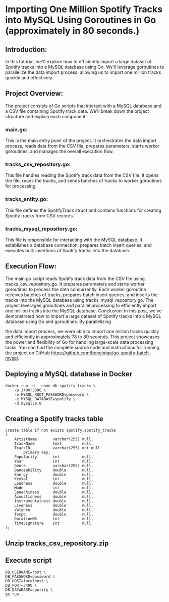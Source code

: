 # Importing One Million Spotify Tracks into MySQL Using Goroutines in Go (approximately in 80 seconds.)

## Introduction:
In this tutorial, we'll explore how to efficiently import a large dataset of Spotify tracks into a MySQL database using Go. We'll leverage goroutines to parallelize the data import process, allowing us to import one million tracks quickly and effectively.

## Project Overview:
The project consists of Go scripts that interact with a MySQL database and a CSV file containing Spotify track data. We'll break down the project structure and explain each component:

### main.go: 
This is the main entry point of the project. It orchestrates the data import process, reads data from the CSV file, prepares parameters, starts worker goroutines, and manages the overall execution flow.

### tracks_csv_repository.go: 
This file handles reading the Spotify track data from the CSV file. It opens the file, reads the tracks, and sends batches of tracks to worker goroutines for processing.

### tracks_entity.go: 
This file defines the SpotifyTrack struct and contains functions for creating Spotify tracks from CSV records.

### tracks_mysql_repository.go: 
This file is responsible for interacting with the MySQL database. It establishes a database connection, prepares batch insert queries, and executes bulk insertions of Spotify tracks into the database.

## Execution Flow:

The main.go script reads Spotify track data from the CSV file using tracks_csv_repository.go.
It prepares parameters and starts worker goroutines to process the data concurrently.
Each worker goroutine receives batches of tracks, prepares batch insert queries, and inserts the tracks into the MySQL database using tracks_mysql_repository.go.
The project leverages goroutines and parallel processing to efficiently import one million tracks into the MySQL database.
Conclusion:
In this post, we've demonstrated how to import a large dataset of Spotify tracks into a MySQL database using Go and goroutines. By parallelizing

the data import process, we were able to import one million tracks quickly and efficiently in approximately 78 to 80 seconds. This project showcases the power and flexibility of Go for handling large-scale data processing tasks.
You can find the complete source code and instructions for running the project on GitHub https://github.com/benginigo/go-spotify-batch-mysql.

## Deploying a MySQL database in Docker

```shell
docker run -d --name db-spotify-tracks \
    -p 3400:3306 \
    -e MYSQL_ROOT_PASSWORD=password \
    -e MYSQL_DATABASE=spotify \
    -d mysql:8.0
```

## Creating a Spotify tracks table

```mysql
create table if not exists spotify.spotify_tracks
(
    ArtistName       varchar(255) null,
    TrackName        text         null,
    TrackID          varchar(255) not null
        primary key,
    Popularity       int          null,
    Year             int          null,
    Genre            varchar(255) null,
    Danceability     double       null,
    Energy           double       null,
    KeyVal           int          null,
    Loudness         double       null,
    Mode             int          null,
    Speechiness      double       null,
    Acousticness     double       null,
    Instrumentalness double       null,
    Liveness         double       null,
    Valence          double       null,
    Tempo            double       null,
    DurationMS       int          null,
    TimeSignature    int          null
);
```

## Unzip tracks_csv_repository.zip


## Execute script
```shell
DB_USERNAME=root \
DB_PASSWORD=password \
DB_HOST=localhost \
DB_PORT=3400 \
DB_DATABASE=spotify \
go run .
```
